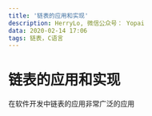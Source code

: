 ```yaml
---
title: '链表的应用和实现'
description: HerryLo, 微信公众号： Yopai
data: 2020-02-14 17:06
tags: 链表，C语言
---
```


# 链表的应用和实现

在软件开发中链表的应用非常广泛的应用
